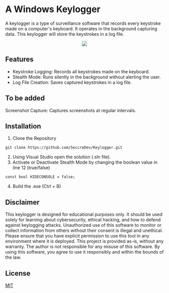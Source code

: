 # A Windows Keylogger
A keylogger is a type of surveillance software that records every keystroke made on a computer's keyboard. It operates in the background capturing data. This keylogger will store the keystrokes in a log file.
<div align="center">
  <img src="https://github.com/user-attachments/assets/a6a88a45-8ca2-4099-98e6-dd2a924973ad">
</div>



## Features
* Keystroke Logging: Records all keystrokes made on the keyboard.
* Stealth Mode: Runs silently in the background without alerting the user.
* Log File Creation: Saves captured keystrokes in a log file.

## To be added
Screenshot Capture: Captures screenshots at regular intervals.

## Installation
1. Clone the Repository
```
git clone https://github.com/SeccreDev/Keylogger.git
```
2. Using Visual Studio open the solution (.sln file).
3. Activate or Deactivate Stealth Mode by changing the boolean value in line 12 (true/false)
```
const bool HIDECONSOLE = false;
```
4. Build the .exe (Ctrl + B)

## Disclaimer
This keylogger is designed for educational purposes only. It should be used solely for learning about cybersecurity, ethical hacking, and how to defend against keylogging attacks. Unauthorized use of this software to monitor or collect information from others without their consent is illegal and unethical. Please ensure that you have explicit permission to use this tool in any environment where it is deployed. This project is provided as-is, without any warranty. The author is not responsible for any misuse of this software. By using this software, you agree to use it responsibly and within the bounds of the law.

## License
[MIT](https://choosealicense.com/licenses/mit/)
